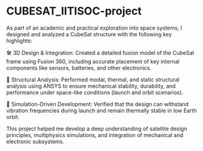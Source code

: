 # CUBESAT_IITISOC-project

As part of an academic and practical exploration into space systems, I designed and analyzed a CubeSat structure with the following key highlights:

🛠️ 3D Design & Integration: Created a detailed fusion model of the CubeSat frame using Fusion 360, including accurate placement of key internal components like sensors, batteries, and other electronics.

🔬 Structural Analysis: Performed modal, thermal, and static structural analysis using ANSYS to ensure mechanical stability, durability, and performance under space-like conditions (launch and orbit scenarios).

🧪 Simulation-Driven Development: Verified that the design can withstand vibration frequencies during launch and remain thermally stable in low Earth orbit.

This project helped me develop a deep understanding of satellite design principles, multiphysics simulations, and integration of mechanical and electronic subsystems.
